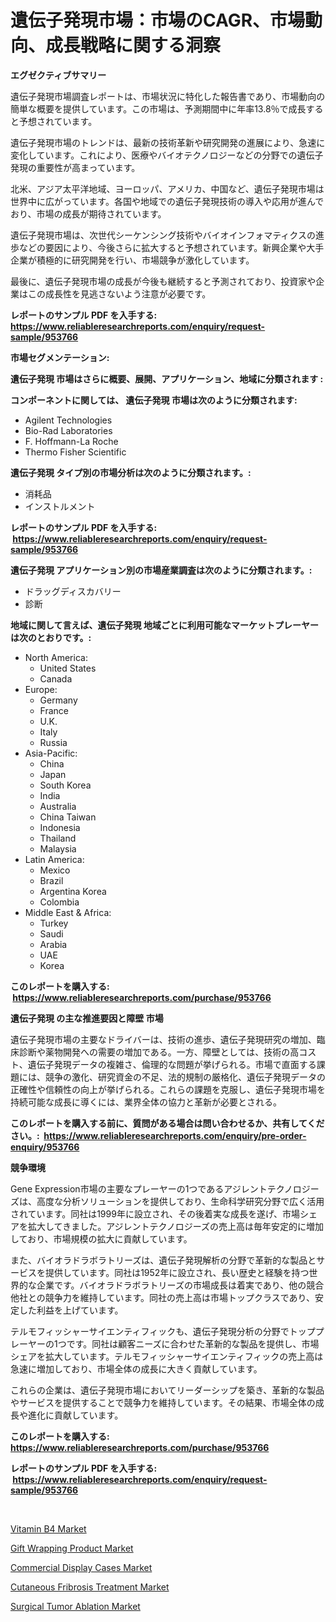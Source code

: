 <p><h1>遺伝子発現市場：市場のCAGR、市場動向、成長戦略に関する洞察</h1></p><p><strong>エグゼクティブサマリー</strong></p>
<p><p>遺伝子発現市場調査レポートは、市場状況に特化した報告書であり、市場動向の簡単な概要を提供しています。この市場は、予測期間中に年率13.8％で成長すると予想されています。</p><p>遺伝子発現市場のトレンドは、最新の技術革新や研究開発の進展により、急速に変化しています。これにより、医療やバイオテクノロジーなどの分野での遺伝子発現の重要性が高まっています。</p><p>北米、アジア太平洋地域、ヨーロッパ、アメリカ、中国など、遺伝子発現市場は世界中に広がっています。各国や地域での遺伝子発現技術の導入や応用が進んでおり、市場の成長が期待されています。</p><p>遺伝子発現市場は、次世代シーケンシング技術やバイオインフォマティクスの進歩などの要因により、今後さらに拡大すると予想されています。新興企業や大手企業が積極的に研究開発を行い、市場競争が激化しています。</p><p>最後に、遺伝子発現市場の成長が今後も継続すると予測されており、投資家や企業はこの成長性を見逃さないよう注意が必要です。</p></p>
<p><strong>レポートのサンプル PDF を入手する: <a href="https://www.reliableresearchreports.com/enquiry/request-sample/953766">https://www.reliableresearchreports.com/enquiry/request-sample/953766</a></strong></p>
<p><strong>市場セグメンテーション:</strong></p>
<p><strong> 遺伝子発現 市場はさらに概要、展開、アプリケーション、地域に分類されます :</strong></p>
<p><strong>コンポーネントに関しては、 遺伝子発現 市場は次のように分類されます: &nbsp;</strong></p>
<p><ul><li>Agilent Technologies</li><li>Bio-Rad Laboratories</li><li>F. Hoffmann-La Roche</li><li>Thermo Fisher Scientific</li></ul></p>
<p><strong> 遺伝子発現 タイプ別の市場分析は次のように分類されます。:</strong></p>
<p><ul><li>消耗品</li><li>インストルメント</li></ul></p>
<p><strong>レポートのサンプル PDF を入手する: &nbsp;<a href="https://www.reliableresearchreports.com/enquiry/request-sample/953766">https://www.reliableresearchreports.com/enquiry/request-sample/953766</a></strong></p>
<p><strong> 遺伝子発現 アプリケーション別の市場産業調査は次のように分類されます。:</strong></p>
<p><ul><li>ドラッグディスカバリー</li><li>診断</li></ul></p>
<p><strong>地域に関して言えば、遺伝子発現 地域ごとに利用可能なマーケットプレーヤーは次のとおりです。:</strong></p>
<p><ul>
    <li>
        North America:
        <ul>
            <li>United States</li>
            <li>Canada</li>
        </ul>
    </li>
    <li>
        Europe:
        <ul>
            <li>Germany</li>
            <li>France</li>
            <li>U.K.</li>
            <li>Italy</li>
            <li>Russia</li>
        </ul>
    </li>
    <li>
        Asia-Pacific:
        <ul>
            <li>China</li>
            <li>Japan</li>
            <li>South Korea</li>
            <li>India</li>
            <li>Australia</li>
            <li>China Taiwan</li>
            <li>Indonesia</li>
            <li>Thailand</li>
            <li>Malaysia</li>
        </ul>
    </li>
    <li>
        Latin America:
        <ul>
            <li>Mexico</li>
            <li>Brazil</li>
            <li>Argentina Korea</li>
            <li>Colombia</li>
        </ul>
    </li>
    <li>
        Middle East & Africa:
        <ul>
            <li>Turkey</li>
            <li>Saudi</li>
            <li>Arabia</li>
            <li>UAE</li>
            <li>Korea</li>
        </ul>
    </li>
    </ul></p>
<p><strong>このレポートを購入する: &nbsp;<a href="https://www.reliableresearchreports.com/purchase/953766">https://www.reliableresearchreports.com/purchase/953766</a></strong></p>
<p><strong>遺伝子発現 の主な推進要因と障壁 市場</strong></p>
<p><p>遺伝子発現市場の主要なドライバーは、技術の進歩、遺伝子発現研究の増加、臨床診断や薬物開発への需要の増加である。一方、障壁としては、技術の高コスト、遺伝子発現データの複雑さ、倫理的な問題が挙げられる。市場で直面する課題には、競争の激化、研究資金の不足、法的規制の厳格化、遺伝子発現データの正確性や信頼性の向上が挙げられる。これらの課題を克服し、遺伝子発現市場を持続可能な成長に導くには、業界全体の協力と革新が必要とされる。</p></p>
<p><strong>このレポートを購入する前に、質問がある場合は問い合わせるか、共有してください。:&nbsp; <a href="https://www.reliableresearchreports.com/enquiry/pre-order-enquiry/953766">https://www.reliableresearchreports.com/enquiry/pre-order-enquiry/953766</a></strong></p>
<p><strong>競争環境</strong></p>
<p><p>Gene Expression市場の主要なプレーヤーの1つであるアジレントテクノロジーズは、高度な分析ソリューションを提供しており、生命科学研究分野で広く活用されています。同社は1999年に設立され、その後着実な成長を遂げ、市場シェアを拡大してきました。アジレントテクノロジーズの売上高は毎年安定的に増加しており、市場規模の拡大に貢献しています。</p><p>また、バイオラドラボラトリーズは、遺伝子発現解析の分野で革新的な製品とサービスを提供しています。同社は1952年に設立され、長い歴史と経験を持つ世界的な企業です。バイオラドラボラトリーズの市場成長は着実であり、他の競合他社との競争力を維持しています。同社の売上高は市場トップクラスであり、安定した利益を上げています。</p><p>テルモフィッシャーサイエンティフィックも、遺伝子発現分析の分野でトッププレーヤーの1つです。同社は顧客ニーズに合わせた革新的な製品を提供し、市場シェアを拡大しています。テルモフィッシャーサイエンティフィックの売上高は急速に増加しており、市場全体の成長に大きく貢献しています。</p><p>これらの企業は、遺伝子発現市場においてリーダーシップを築き、革新的な製品やサービスを提供することで競争力を維持しています。その結果、市場全体の成長や進化に貢献しています。</p></p>
<p><strong>このレポートを購入する: &nbsp; <a href="https://www.reliableresearchreports.com/purchase/953766">https://www.reliableresearchreports.com/purchase/953766</a></strong></p>
<p><strong>レポートのサンプル PDF を入手する: &nbsp;<a href="https://www.reliableresearchreports.com/enquiry/request-sample/953766">https://www.reliableresearchreports.com/enquiry/request-sample/953766</a></strong><strong></strong></p>
<p>&nbsp;</p>
<p><p><a href="https://view.publitas.com/reportprime-1/vitamin-b4-market-size-and-examines-its-market-scope-with-a-primary-focus-on-growth-opportunities-and-forecasted-trends-spanning-from-2024-to-2031/">Vitamin B4 Market</a></p><p><a href="https://funky-papaya-cf4.notion.site/Gift-Wrapping-Product-Market-A-Comprehensive-Report-of-its-Market-Share-Growth-Trends-2024-2031-e8a312e492dd47db9e7e88c0e8114427">Gift Wrapping Product Market</a></p><p><a href="https://view.publitas.com/reportprime-1/commercial-display-cases-market-research-report-the-key-to-successful-business-strategy-forecasted-for-period-from-2024-2031/">Commercial Display Cases Market</a></p><p><a href="https://confirmed-shield-e13.notion.site/Cutaneous-Fribrosis-Treatment-Market-Size-Focuses-on-Market-Dynamics-In-Depth-Analysis-and-Future-P-5a90379090504b29a646aadeca207327">Cutaneous Fribrosis Treatment Market</a></p><p><a href="https://sore-arch-6db.notion.site/Surgical-Tumor-Ablation-Market-Size-Share-Trends-Analysis-Report-By-Material-By-Type-By-End-use-a354e245d47c4e09ae368d08ec4c7e29">Surgical Tumor Ablation Market</a></p></p>